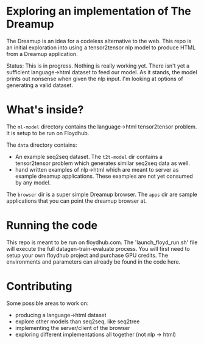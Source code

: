 # Exploring an implementation of The Dreamup

The Dreamup is an idea for a codeless alternative to the web. This repo is an initial exploration into using a tensor2tensor nlp model to produce HTML from a Dreamup application.

Status: This is in progress. Nothing is really working yet. There isn't yet a sufficient language->html dataset to feed our model. As it stands, the model prints out nonsense when given the nlp input. I'm looking at options of generating a valid dataset.

# What's inside?

The `ml-model` directory contains the language->html tensor2tensor problem. It is setup to be run on Floydhub.

The `data` directory contains:
* An example seq2seq dataset. The `t2t-model` dir contains a tensor2tensor problem which generates similar seq2seq data as well.
* hand written examples of nlp->html which are meant to server as example dreamup applications. These examples are not yet consumed by any model.

The `browser` dir is a super simple Dreamup browser. The `apps` dir are sample applications that you can point the dreamup browser at.

# Running the code
This repo is meant to be run on floydhub.com. The 'launch_floyd_run.sh' file will execute the full datagen-train-evaluate process. You will first need to setup your own floydhub project and purchase GPU credits. The environments and parameters can already be found in the code here.

# Contributing
Some possible areas to work on:
* producing a language->html dataset
* explore other models than seq2seq, like seq2tree
* implementing the server/client of the browser
* exploring different implementations all together (not nlp -> html)
